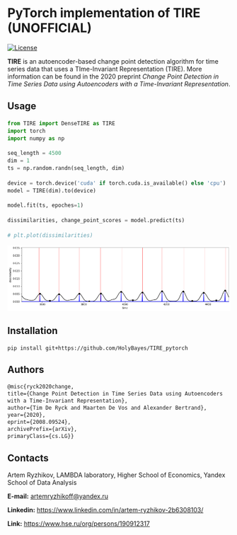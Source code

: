 # PyTorch implementation of TIRE (UNOFFICIAL)
[![License](https://img.shields.io/badge/License-BSD%203--Clause-blue.svg)](https://opensource.org/licenses/BSD-3-Clause)

**TIRE** is an autoencoder-based change point detection algorithm for time series data that uses a TIme-Invariant Representation (TIRE). More information can be found in the 2020 preprint *Change Point Detection in Time Series Data using Autoencoders with a Time-Invariant Representation*. 

## Usage

```python
from TIRE import DenseTIRE as TIRE
import torch
import numpy as np

seq_length = 4500
dim = 1
ts = np.random.randn(seq_length, dim)

device = torch.device('cuda' if torch.cuda.is_available() else 'cpu')
model = TIRE(dim).to(device)

model.fit(ts, epoches=1)

dissimilarities, change_point_scores = model.predict(ts)

# plt.plot(dissimilarities)
```

![](img/dissimilarities.png)


## Installation
```
pip install git+https://github.com/HolyBayes/TIRE_pytorch
```

## Authors


    @misc{ryck2020change,
    title={Change Point Detection in Time Series Data using Autoencoders with a Time-Invariant Representation},
    author={Tim De Ryck and Maarten De Vos and Alexander Bertrand},
    year={2020},
    eprint={2008.09524},
    archivePrefix={arXiv},
    primaryClass={cs.LG}}

## Contacts

Artem Ryzhikov, LAMBDA laboratory, Higher School of Economics, Yandex School of Data Analysis

**E-mail:** artemryzhikoff@yandex.ru

**Linkedin:** https://www.linkedin.com/in/artem-ryzhikov-2b6308103/

**Link:** https://www.hse.ru/org/persons/190912317
